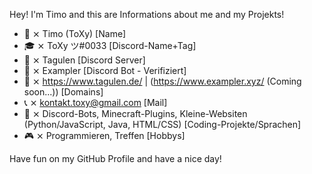 Hey! 
I'm Timo and this are Informations about me and my Projekts!

- 🧸 ⨯ Timo (ToXy) [Name]
- 🎓 ⨯ ToXy ツ#0033 [Discord-Name+Tag]
- 🤝 ⨯ Tagulen [Discord Server]
- 🤖 ⨯ Exampler [Discord Bot - Verifiziert]
- 📌 ⨯ https://www.tagulen.de/ | (https://www.exampler.xyz/ (Coming soon...)) [Domains]
- 📞 ⨯ kontakt.toxy@gmail.com [Mail]
- 💾 ⨯ Discord-Bots, Minecraft-Plugins, Kleine-Websiten (Python/JavaScript, Java, HTML/CSS) [Coding-Projekte/Sprachen]
- 🎮 ⨯ Programmieren, Treffen [Hobbys]

Have fun on my GitHub Profile and have a nice day!
